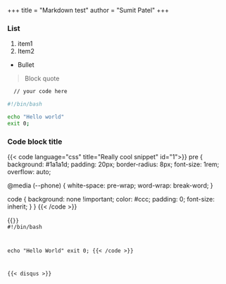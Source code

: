 +++
title = "Markdown test"
author = "Sumit Patel"
+++



### List 


1. item1
2. Item2

* Bullet

> Block quote

```html
  // your code here
```

```bash:code.sh
#!/bin/bash

echo "Hello world"
exit 0;
```


### Code block title

{{< code language="css" title="Really cool snippet" id="1">}}
pre {
  background: #1a1a1d;
  padding: 20px;
  border-radius: 8px;
  font-size: 1rem;
  overflow: auto;

  @media (--phone) {
    white-space: pre-wrap;
    word-wrap: break-word;
  }

  code {
    background: none !important;
    color: #ccc;
    padding: 0;
    font-size: inherit;
  }
}
{{< /code >}}


{{<code language="bash" title="Simple cool shell script">}}
#!/bin/bash

echo "Hello World"
exit 0;
{{< /code >}}



{{< disqus >}}

